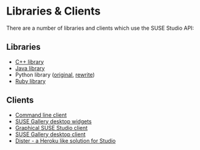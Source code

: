 # Libraries & Clients

There are a number of libraries and clients which use the SUSE Studio API:

## Libraries

* [C++ library][qsusestudio]
* [Java library][gh-susestudio-api-java]
* Python library ([original][pysusestudio], [rewrite][gh-pysusestudio])
* [Ruby library][gh-studio-api]

## Clients

* [Command line client][studio-cmd]
* [SUSE Gallery desktop widgets][studio-gallery-widget]
* [Graphical SUSE Studio client][studiosus]
* [SUSE Gallery desktop client][sf-susegallery]
* [Dister - a Heroku like solution for Studio][gh-dister]


[gh-studio-api]: https://github.com/jreidinger/studio_api
[pysusestudio]: http://code.google.com/p/pysusestudio/
[qsusestudio]: http://qsusestudio.sourceforge.net/
[studio-cmd]: http://github.com/susestudio/ssc
[studio-gallery-widget]: https://github.com/mess110/suse_gallery_widget
[studiosus]: http://gitorious.org/suse-studio/studiosus
[sf-susegallery]: http://susegallery.sourceforge.net/
[gh-dister]: https://github.com/flavio/dister/
[gh-susestudio-api-java]: https://github.com/susestudio/susestudio-lib-java
[gh-pysusestudio]: https://github.com/cshorler/PySUSEStudio
